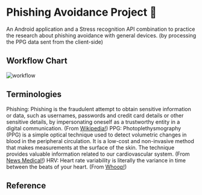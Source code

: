 # Phishing Avoidance Project 🏰
An Android application and a Stress recognition API combination to practice the research about phishing avoidance with general devices.  (by processing the PPG data sent from the client-side)

## Workflow Chart
![workflow](https://raw.githubusercontent.com/SiyuQian/Phishing-Avoidance-Project/master/images/Phishing%20Research%20Project%20workflow%20Diagram.png?token=AF2WHNHVFKOEUS6YVCNA4RTAKFXAE)

## Terminologies
Phishing: Phishing is the fraudulent attempt to obtain sensitive information or data, such as usernames, passwords and credit card details or other sensitive details, by impersonating oneself as a trustworthy entity in a digital communication. (From [Wikipedia!](https://en.wikipedia.org/wiki/Phishing#:~:text=Phishing%20is%20the%20fraudulent%20attempt,entity%20in%20a%20digital%20communication.))
PPG: Photoplethysmography (PPG) is a simple optical technique used to detect volumetric changes in blood in the peripheral circulation. It is a low-cost and non-invasive method that makes measurements at the surface of the skin. The technique provides valuable information related to our cardiovascular system. (From [News Medical!](https://www.news-medical.net/health/Photoplethysmography-(PPG).aspx#:~:text=Photoplethysmography%20(PPG)%20is%20a%20simple,related%20to%20our%20cardiovascular%20system.))
HRV: Heart rate variability is literally the variance in time between the beats of your heart. (From [Whoop!](https://www.whoop.com/thelocker/heart-rate-variability-hrv/#:~:text=Heart%20rate%20variability%20is%20literally,1.15%20seconds%20between%20two%20others.))

## Reference
